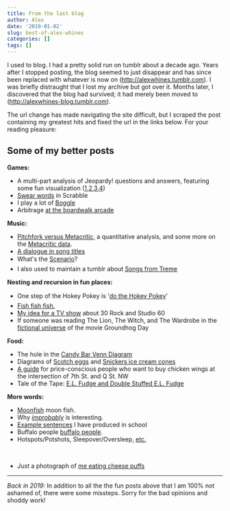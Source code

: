 ```yaml
---
title: From the last blog
author: Alex
date: '2019-01-02'
slug: best-of-alex-whines
categories: []
tags: []
---
```


I used to blog. I had a pretty solid run on tumblr about a decade ago. Years after I stopped posting, the blog seemed to just disappear and has since been replaced with whatever is now on (http://alexwhines.tumblr.com). I was briefly distraught that I lost my archive but got over it.  Months later, I discovered that the blog had survived; it had merely been moved to (http://alexwhines-blog.tumblr.com).


The url change has made navigating the site difficult, but I scraped the post containing my greatest hits and fixed the url in the links below. For your reading pleasure:

<h2>Some of my better posts</h2>
<div><strong>Games:</strong></div><ul><li>A multi-part analysis of Jeopardy! questions and answers, featuring some fun visualization (<a href="http://alexwhines-blog.tumblr.com/post/613905785/helpful-hint-for-when-you-are-a-contestant-on-jeopardy">1</a>,<a href="http://alexwhines-blog.tumblr.com/post/670084704/weve-already-covered-that-whenever-you-dont-know">2</a>,<a href="http://alexwhines-blog.tumblr.com/post/790684867/so-youre-back-on-jeopardy-trebek-is-reading">3</a>,<a href="http://alexwhines-blog.tumblr.com/post/801075069/another-possible-jeopardy-scenario-you-might-as">4</a>)</li><li><a href="http://alexwhines-blog.tumblr.com/post/3868278233/scrabble-facts-pt-4">Swear words</a> in Scrabble</li><li>I play a lot of <a href="http://alexwhines-blog.tumblr.com/tagged/boggle">Boggle</a></li><li>Arbitrage <a href="http://alexwhines-blog.tumblr.com/post/913999996/hot-investment-tip-boardwalk-arcade-edition">at the boardwalk arcade</a></li></ul><div><strong>Music:</strong></div><ul><li><a href="http://alexwhines-blog.tumblr.com/post/809415856/yesterday-something-called-flavorwire-had-a-post">Pitchfork versus Metacritic,</a>&nbsp;a quantitative analysis, and some more on the <a href="http://alexwhines-blog.tumblr.com/tagged/metacritic">Metacritic data</a>.</li><li><a href="http://alexwhines-blog.tumblr.com/post/1587830624/a-dialogue-in-song-titles-speaker-1-is-in-light">A dialogue in song titles</a></li><li>What's the <a href="http://alexwhines-blog.tumblr.com/post/2680112431/know-your-scenarios-a-tribe-called-quest">Scenario</a>?</li><li>I also used to maintain a tumblr about <a href="http://songsfromtreme.tumblr.com">Songs from Treme</a></li></ul><div><strong>Nesting and recursion in fun places:</strong></div><ul><li>One step of the Hokey Pokey is '<a href="http://alexwhines-blog.tumblr.com/post/733602356/recursion-in-fun-places-depending-on-how-you">do the Hokey Pokey</a>'</li><li><a href="http://alexwhines-blog.tumblr.com/post/4619309811/according-to-wikipedia-northern-pike-feed-on">Fish fish fish.</a></li><li><a href="http://alexwhines-blog.tumblr.com/post/855597954/if-anyone-knows-anyone-at-nbc-ive-got-an-awesome">My idea for a TV show</a> about 30 Rock and Studio 60</li><li>If someone was reading The Lion, The Witch, and The Wardrobe in the <a href="https://t.umblr.com/redirect?z=http%3A%2F%2Fwww.google.com%2Furl%3Fsa%3Dt%26rct%3Dj%26q%3D%26esrc%3Ds%26source%3Dweb%26cd%3D1%26ved%3D0CCEQFjAA%26url%3Dhttp%253A%252F%252Falexwhines-blog.tumblr.com%252Fpost%252F3094931180%252Fa-thought-continued%26ei%3Dbh_-TrOAPI2tgQeO5dG2Ag%26usg%3DAFQjCNHtmCmVM3yL4HVuoE44o6uWxGgjeQ&amp;t=YjNmMDA2NzMwYTIyYWU3ZDZiYmRjNjljOTIwYjlmMDkxZTk0Y2NmMSxUbU4zdWpESg%3D%3D&amp;p=&amp;m=0">fictional universe</a> of the movie Groundhog Day</li></ul><div><strong>Food:</strong></div><ul><li>The hole in the <a href="http://alexwhines-blog.tumblr.com/post/407296011/hot-investment-tip-candy-bar-edition-hopefully">Candy Bar Venn Diagram</a></li><li>Diagrams of <a href="http://alexwhines-blog.tumblr.com/post/715341118/were-you-aware-of-the-existence-of-scotch-eggs-i">Scotch eggs</a> and <a href="http://alexwhines-blog.tumblr.com/post/3613407044/the-snickers-ice-cream-cone-lucky-charms">Snickers ice cream cones</a></li><li><a href="http://alexwhines-blog.tumblr.com/post/587595945/the-chinese-spot-across-the-street-from-me-is-only">A guide</a> for price-conscious people who want to buy chicken wings at the intersection of 7th St. and Q St. NW</li><li>Tale of the Tape: <a href="http://alexwhines-blog.tumblr.com/post/3374412499/i-made-a-pretty-big-discovery-at-the-supermarket">E.L. Fudge and Double Stuffed E.L. Fudge</a></li></ul><div><strong>More words:</strong></div><ul><li><a href="http://alexwhines-blog.tumblr.com/post/5863557451/selfish-shellfish-sell-fish-shellfish">Moonfish</a> moon fish.</li><li>Why&nbsp;<em><a href="http://alexwhines-blog.tumblr.com/post/7824736366/the-word-im-currently-finding-interesting">improbably</a></em>&nbsp;is interesting.</li><li><a href="http://alexwhines-blog.tumblr.com/post/5655919664/example-sentences">Example sentences</a>&nbsp;I have produced in school</li><li>Buffalo people <a href="http://alexwhines-blog.tumblr.com/post/4580679647/buffalo-people-buffalo-people">buffalo people</a>.</li><li>Hotspots/Potshots, Sleepover/Oversleep,&nbsp;<a href="http://alexwhines-blog.tumblr.com/post/210515042/this-all-started-when-i-found-headwater-and-missed">etc.</a></li></ul><div><strong><br></strong></div><ul><li>Just a photograph of <a href="http://alexwhines-blog.tumblr.com/post/9640074973/a-hypothesis-has-been-floated-that-my-blog-would">me eating cheese puffs</a></li></ul>

---

_Back in 2019:_ In addition to all the the fun posts above that I am 100% not ashamed of, there were some missteps. Sorry for the bad opinions and shoddy work!